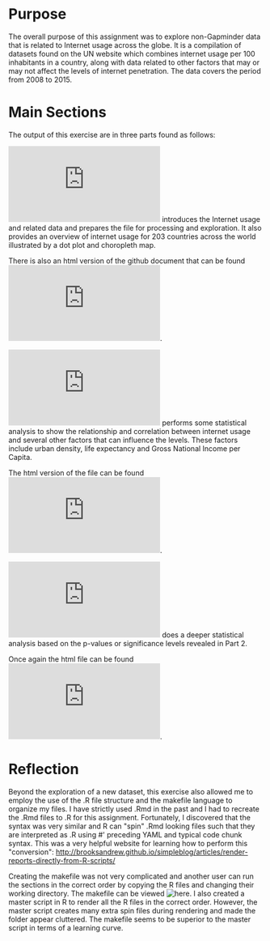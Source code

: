 # Purpose

The overall purpose of this assignment was to explore non-Gapminder data that is related to Internet usage across the globe. It is a compilation of datasets found on the UN website which combines internet usage per 100 inhabitants in a country, along with data related to other factors that may or may not affect the levels of internet penetration. The data covers the period from 2008 to 2015.

# Main Sections

The output of this exercise are in three parts found as follows:

![Part 1](https://github.com/Shirlett/STAT545-hw-Hall-Shirlett/blob/master/HW07/STAT545-HW07-Step1.md) introduces the Internet usage and related data and prepares the file for processing and exploration. It also provides an overview of internet usage for 203 countries across the world illustrated by a dot plot and choropleth map.

There is also an html version of the github document that can be found ![here](https://github.com/Shirlett/STAT545-hw-Hall-Shirlett/blob/master/HW07/STAT545-HW07-Step1.html).


![Part 2](https://github.com/Shirlett/STAT545-hw-Hall-Shirlett/blob/master/HW07/STAT545-HW07-Step2.md) performs some statistical analysis to show the relationship and correlation between internet usage and several other factors that can influence the levels. These factors include urban density, life expectancy and Gross National Income per Capita.

The html version of the file can be found ![here](https://github.com/Shirlett/STAT545-hw-Hall-Shirlett/blob/master/HW07/STAT545-HW07-Step2.html).


![Part 3](https://github.com/Shirlett/STAT545-hw-Hall-Shirlett/blob/master/HW07/STAT545-HW07-Step3.md) does a deeper statistical analysis based on the p-values or significance levels revealed in Part 2.

Once again the html file can be found ![here](https://github.com/Shirlett/STAT545-hw-Hall-Shirlett/blob/master/HW07/STAT545-HW07-Step3.html).

# Reflection
Beyond the exploration of a new dataset, this exercise also allowed me to employ the use of the .R file structure and the makefile language to organize my files. I have strictly used .Rmd in the past and I had to recreate the .Rmd files to .R for this assignment. Fortunately, I discovered that the syntax was very similar and R can "spin" .Rmd looking files such that they are interpreted as .R using #' preceding YAML and typical code chunk syntax. This was a very helpful website for learning how to perform this "conversion": http://brooksandrew.github.io/simpleblog/articles/render-reports-directly-from-R-scripts/

Creating the makefile was not very complicated and another user can run the sections in the correct order by copying the R files and changing their working directory. The makefile can be viewed ![here](https://github.com/Shirlett/STAT545-hw-Hall-Shirlett/blob/master/HW07/makefile).
I also created a master script in R to render all the R files in the correct order. However, the master script creates many extra spin files during rendering and made the folder appear cluttered. The makefile seems to be superior to the master script in terms of a learning curve.

